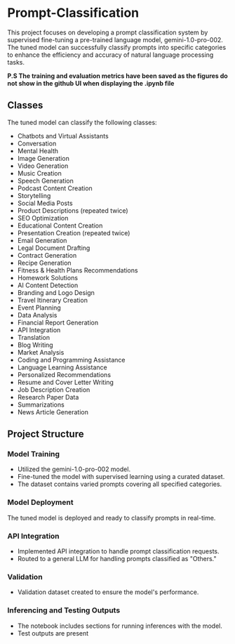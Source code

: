 # Prompt-Classification
This project focuses on developing a prompt classification system by supervised fine-tuning a pre-trained language model, gemini-1.0-pro-002. The tuned model can successfully classify prompts into specific categories to enhance the efficiency and accuracy of natural language processing tasks.

**P.S The training and evaluation metrics have been saved as the figures do not show in the github UI when displaying the .ipynb file**

## Classes
The tuned model can classify the following classes:

- Chatbots and Virtual Assistants
- Conversation
- Mental Health
- Image Generation
- Video Generation
- Music Creation
- Speech Generation
- Podcast Content Creation
- Storytelling
- Social Media Posts
- Product Descriptions (repeated twice)
- SEO Optimization
- Educational Content Creation
- Presentation Creation (repeated twice)
- Email Generation
- Legal Document Drafting
- Contract Generation
- Recipe Generation
- Fitness & Health Plans Recommendations
- Homework Solutions
- AI Content Detection
- Branding and Logo Design
- Travel Itinerary Creation
- Event Planning
- Data Analysis
- Financial Report Generation
- API Integration
- Translation
- Blog Writing
- Market Analysis
- Coding and Programming Assistance
- Language Learning Assistance
- Personalized Recommendations
- Resume and Cover Letter Writing
- Job Description Creation
- Research Paper Data
- Summarizations
- News Article Generation

## Project Structure

### Model Training
- Utilized the gemini-1.0-pro-002 model.
- Fine-tuned the model with supervised learning using a curated dataset.
- The dataset contains varied prompts covering all specified categories.

### Model Deployment
The tuned model is deployed and ready to classify prompts in real-time.

### API Integration
- Implemented API integration to handle prompt classification requests.
- Routed to a general LLM for handling prompts classified as "Others."

### Validation
- Validation dataset created to ensure the model's performance.

### Inferencing and Testing Outputs
- The notebook includes sections for running inferences with the model.
- Test outputs are present 
